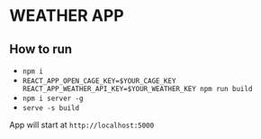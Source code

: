 # WEATHER APP

## How to run

- `npm i`
- `REACT_APP_OPEN_CAGE_KEY=$YOUR_CAGE_KEY REACT_APP_WEATHER_API_KEY=$YOUR_WEATHER_KEY npm run build`
- `npm i server -g`
- `serve -s build`

App will start at `http://localhost:5000`